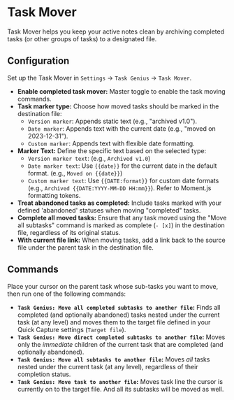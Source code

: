 # Task Mover

Task Mover helps you keep your active notes clean by archiving completed tasks (or other groups of tasks) to a designated file.

## Configuration

Set up the Task Mover in `Settings` -> `Task Genius` -> `Task Mover`.

*   **Enable completed task mover:** Master toggle to enable the task moving commands.
*   **Task marker type:** Choose how moved tasks should be marked in the destination file:
    *   `Version marker`: Appends static text (e.g., "archived v1.0").
    *   `Date marker`: Appends text with the current date (e.g., "moved on 2023-12-31").
    *   `Custom marker`: Appends text with flexible date formatting.
*   **Marker Text:** Define the specific text based on the selected type:
    *   `Version marker text`: (e.g., `Archived v1.0`)
    *   `Date marker text`: Use `{{date}}` for the current date in the default format. (e.g., `Moved on {{date}}`)
    *   `Custom marker text`: Use `{{DATE:format}}` for custom date formats (e.g., `Archived {{DATE:YYYY-MM-DD HH:mm}}`). Refer to Moment.js formatting tokens.
*   **Treat abandoned tasks as completed:** Include tasks marked with your defined 'abandoned' statuses when moving "completed" tasks.
*   **Complete all moved tasks:** Ensure that any task moved using the "Move all subtasks" command is marked as complete (`- [x]`) in the destination file, regardless of its original status.
*   **With current file link:** When moving tasks, add a link back to the source file under the parent task in the destination file.

## Commands

Place your cursor on the parent task whose sub-tasks you want to move, then run one of the following commands:

*   **`Task Genius: Move all completed subtasks to another file`:** Finds all completed (and optionally abandoned) tasks nested under the current task (at any level) and moves them to the target file defined in your Quick Capture settings (`Target file`).
*   **`Task Genius: Move direct completed subtasks to another file`:** Moves only the *immediate* children of the current task that are completed (and optionally abandoned).
*   **`Task Genius: Move all subtasks to another file`:** Moves *all* tasks nested under the current task (at any level), regardless of their completion status.
*   **`Task Genius: Move task to another file`:** Moves task line the cursor is currently on to the target file. And all its subtasks will be moved as well.
